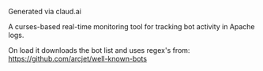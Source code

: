 Generated via claud.ai

A curses-based real-time monitoring tool for tracking bot activity in Apache logs.

On load it downloads the bot list and uses regex's from:
  https://github.com/arcjet/well-known-bots

